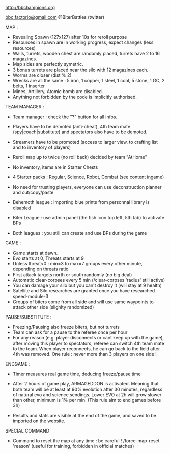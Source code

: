 http://bbchampions.org

bbc.factorio@gmail.com
@BiterBattles (twitter)

MAP :
- Revealing Spawn (127x127) after 10s for reroll purpose
- Resources in spawn are in working progress, expect changes (less resources)
- Walls, turrets, wooden chest are randomly placed, turrets have 2 to 16 magazines.
- Map sides are perfectly symetric.
- 3 bonus turrets are placed near the silo with 12 magazines each.
- Worms are closer (dist % 2)
- Wrecks are all the same : 5 iron, 1 copper, 1 steel, 1 coal, 5 stone, 1 GC, 2 belts, 1 inserter
- Mines, Artillery, Atomic bomb are disabled.
- Anything not forbidden by the code is implicitly authorised.

TEAM MANAGER :
- Team manager : check the "?" button for all infos.
- Players have to be demoted (anti-cheat), 4th team mate (spy|coach|substitute) and spectators also have to be demoted.
- Streamers have to be promoted (access to larger view, to crafting list and to inventory of players)
- Reroll map up to twice (no roll back) decided by team "AtHome"
- No inventory, items are in Starter Chests
- 4 Starter packs : Regular, Science, Robot, Combat (see content ingame)

- No need for trusting players, everyone can use deconstruction planner and cut/copy/paste
- Behemoth league : importing blue prints from personnal library is disabled
- Biter League : use admin panel (the fish icon top left, 5th tab) to activate BPs
- Both leagues : you still can create and use BPs during the game

GAME :
- Game starts at dawn.
- Evo starts at 0, Threats starts at 9
- Unless threat<0 : min=3 to max=7 groups every other minute, depending on threats ratio
- First attack targets north or south randomly (no big deal)
- Automatic clear-corpses every 5 min (/clear-corpses 'radius' still active)
- You can damage your silo but you can't destroy it (will stay at 9 health)
- Satellite and Silo researches are granted once you have researched speed-module-3
- Groups of biters come from all side and will use same waypoints to attack other side (slighlty randomized)

PAUSE/SUBSTITUTE :
- Freezing/Pausing also freeze biters, but not turrets
- Team can ask for a pause to the referee once per hour
- For any reason (e.g. player disconnects or cant keep up with the game), after moving this player to spectators, referee can switch 4th team mate to the team. When player reconnects, he can go back to the field after 4th was removed.
One rule : never more than 3 players on one side !


ENDGAME :
- Timer measures real game time, deducing freeze/pause time
- After 2 hours of game play, ARMAGEDDON is activated. Meaning that both team will be at least at 90% evolution after 30 minutes,
regardless of natural evo and science sendings. Lower EVO at 2h will grow slower than other, minimum is 1% per min.
(This rule aim to end games before 3h)

- Results and stats are visible at the end of the game, and saved to be imported on the website.

SPECIAL COMMAND
- Command to reset the map at any time : be careful ! 
/force-map-reset 'reason' (useful for training, forbidden in official matches)

